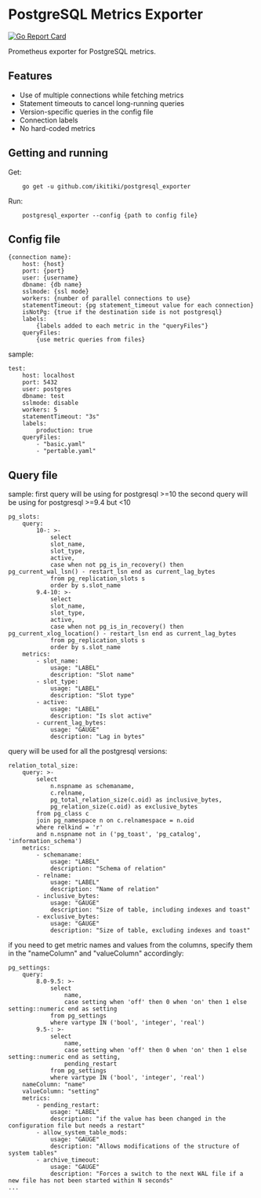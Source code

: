 # PostgreSQL Metrics Exporter
[![Go Report Card](https://goreportcard.com/badge/github.com/ikitiki/postgresql_exporter)](https://goreportcard.com/report/github.com/ikitiki/postgresql_exporter)


Prometheus exporter for PostgreSQL metrics.<br>

## Features

- Use of multiple connections while fetching metrics
- Statement timeouts to cancel long-running queries
- Version-specific queries in the config file
- Connection labels
- No hard-coded metrics

## Getting and running

Get:
```
    go get -u github.com/ikitiki/postgresql_exporter
```

Run:
```
    postgresql_exporter --config {path to config file}
```


## Config file
```
{connection name}: 
    host: {host}
    port: {port}
    user: {username}
    dbname: {db name}
    sslmode: {ssl mode}
    workers: {number of parallel connections to use}
    statementTimeout: {pg statement_timeout value for each connection}
    isNotPg: {true if the destination side is not postgresql}
    labels:
        {labels added to each metric in the "queryFiles"}
    queryFiles: 
        {use metric queries from files}
```

sample:
```
test:
    host: localhost
    port: 5432
    user: postgres
    dbname: test
    sslmode: disable
    workers: 5
    statementTimeout: "3s"
    labels:
        production: true
    queryFiles:
        - "basic.yaml"
        - "pertable.yaml"
```

## Query file

sample:
first query will be using for postgresql >=10
the second query will be using for postgresql >=9.4 but <10 
```
pg_slots:
    query:
        10-: >-
            select
            slot_name,
            slot_type,
            active,
            case when not pg_is_in_recovery() then pg_current_wal_lsn() - restart_lsn end as current_lag_bytes
            from pg_replication_slots s
            order by s.slot_name
        9.4-10: >-
            select
            slot_name,
            slot_type,
            active,
            case when not pg_is_in_recovery() then pg_current_xlog_location() - restart_lsn end as current_lag_bytes
            from pg_replication_slots s
            order by s.slot_name
    metrics:
        - slot_name:
            usage: "LABEL"
            description: "Slot name"
        - slot_type:
            usage: "LABEL"
            description: "Slot type"
        - active:
            usage: "LABEL"
            description: "Is slot active"
        - current_lag_bytes:
            usage: "GAUGE"
            description: "Lag in bytes"
```

query will be used for all the postgresql versions:
```
relation_total_size:
    query: >-
        select
            n.nspname as schemaname,
            c.relname,
            pg_total_relation_size(c.oid) as inclusive_bytes,
            pg_relation_size(c.oid) as exclusive_bytes
        from pg_class c
        join pg_namespace n on c.relnamespace = n.oid
        where relkind = 'r'
        and n.nspname not in ('pg_toast', 'pg_catalog', 'information_schema')
    metrics:
        - schemaname:
            usage: "LABEL"
            description: "Schema of relation"
        - relname:
            usage: "LABEL"
            description: "Name of relation"
        - inclusive_bytes:
            usage: "GAUGE"
            description: "Size of table, including indexes and toast"
        - exclusive_bytes:
            usage: "GAUGE"
            description: "Size of table, excluding indexes and toast"
```


if you need to get metric names and values from the columns,
specify them in the "nameColumn" and "valueColumn" accordingly:
```
pg_settings:
    query:
        8.0-9.5: >-
            select
                name,
                case setting when 'off' then 0 when 'on' then 1 else setting::numeric end as setting
            from pg_settings
            where vartype IN ('bool', 'integer', 'real')
        9.5-: >-
            select
                name,
                case setting when 'off' then 0 when 'on' then 1 else setting::numeric end as setting,
                pending_restart
            from pg_settings
            where vartype IN ('bool', 'integer', 'real')
    nameColumn: "name"
    valueColumn: "setting"
    metrics:
        - pending_restart:
            usage: "LABEL"
            description: "if the value has been changed in the configuration file but needs a restart"
        - allow_system_table_mods:
            usage: "GAUGE"
            description: "Allows modifications of the structure of system tables"
        - archive_timeout:
            usage: "GAUGE"
            description: "Forces a switch to the next WAL file if a new file has not been started within N seconds"
...
```
